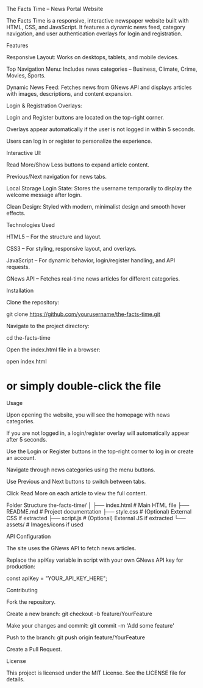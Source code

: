 The Facts Time – News Portal Website

The Facts Time is a responsive, interactive newspaper website built with HTML, CSS, and JavaScript. It features a dynamic news feed, category navigation, and user authentication overlays for login and registration.

Features

Responsive Layout: Works on desktops, tablets, and mobile devices.

Top Navigation Menu: Includes news categories – Business, Climate, Crime, Movies, Sports.

Dynamic News Feed: Fetches news from GNews API
 and displays articles with images, descriptions, and content expansion.

Login & Registration Overlays:

Login and Register buttons are located on the top-right corner.

Overlays appear automatically if the user is not logged in within 5 seconds.

Users can log in or register to personalize the experience.

Interactive UI:

Read More/Show Less buttons to expand article content.

Previous/Next navigation for news tabs.

Local Storage Login State: Stores the username temporarily to display the welcome message after login.

Clean Design: Styled with modern, minimalist design and smooth hover effects.

Technologies Used

HTML5 – For the structure and layout.

CSS3 – For styling, responsive layout, and overlays.

JavaScript – For dynamic behavior, login/register handling, and API requests.

GNews API – Fetches real-time news articles for different categories.

Installation

Clone the repository:

git clone https://github.com/yourusername/the-facts-time.git


Navigate to the project directory:

cd the-facts-time


Open the index.html file in a browser:

open index.html
# or simply double-click the file

Usage

Upon opening the website, you will see the homepage with news categories.

If you are not logged in, a login/register overlay will automatically appear after 5 seconds.

Use the Login or Register buttons in the top-right corner to log in or create an account.

Navigate through news categories using the menu buttons.

Use Previous and Next buttons to switch between tabs.

Click Read More on each article to view the full content.

Folder Structure
the-facts-time/
│
├── index.html       # Main HTML file
├── README.md        # Project documentation
├── style.css        # (Optional) External CSS if extracted
├── script.js        # (Optional) External JS if extracted
└── assets/          # Images/icons if used

API Configuration

The site uses the GNews API
 to fetch news articles.

Replace the apiKey variable in script with your own GNews API key for production:

const apiKey = "YOUR_API_KEY_HERE";

Contributing

Fork the repository.

Create a new branch: git checkout -b feature/YourFeature

Make your changes and commit: git commit -m 'Add some feature'

Push to the branch: git push origin feature/YourFeature

Create a Pull Request.

License

This project is licensed under the MIT License. See the LICENSE
 file for details.

